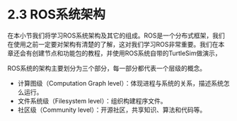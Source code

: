 # 2.3 ROS系统架构

在本小节我们将学习ROS系统架构及其它的组成。ROS是一个分布式框架，我们在使用之前一定要对架构有清楚的了解，这对我们学习ROS非常重要。我们在本章还会有创建节点和功能包的教程，并使用ROS系统自带的TurtleSim做演示，

ROS系统的架构主要划分为三个部分，每一部分都代表一个层级的概念。

* 计算图级（Computation Graph level）：体现进程与系统的关系，描述系统怎么运行。
* 文件系统级（Filesystem level）：组织构建程序文件。
* 社区级（Community level）：开源社区，共享知识、算法和代码等。
